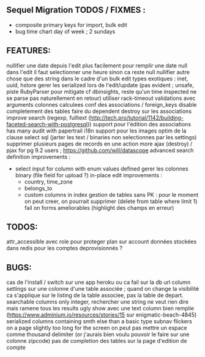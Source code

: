 ## Sequel Migration TODOS / FIXMES :

  - composite primary keys for import, bulk edit
  - bug time chart day of week ; 2 sundays

## FEATURES:

nullifier une date depuis l'edit plus facilement
pour remplir une date null dans l'edit il faut selectionner une heure sinon ca reste null
nullifier autre chose que des string dans le cadre d'un bulk edit
types exotiques : inet, uuid, hstore
gerer les serialized lors de l'edit/update (pas evident ; unsafe, piste RubyParser pour mitigate cf dbinsights, reste qu'un time inspected ne se parse pas naturellement en retour)
utiliser rack-timeout
validations avec arguments
colonnes calculees
conf des associations / foreign_keys
disable completement des tables
faire du dependent destroy sur les associations
improve search (regexp, fulltext (http://tech.pro/tutorial/1142/building-faceted-search-with-postgresql))
support pour l'édition des associations has many
audit with papertrail
i18n
support pour les images
optim de la clause select sql (jarter les text / binaries non selectionnes par les settings)
supprimer plusieurs pages de records en une action
more ajax (destroy) / pjax
for pg 9.2 users ; https://github.com/will/datascope
advanced search definition improvements :
  - select input for column with enum values defined
gerer les colonnes binary (file field for upload ?)
in-place edit improvements :
	- country, time_zone
	- belongs_to
	- custom columns in index
gestion de tables sans PK : pour le moment on peut creer, on pourrait supprimer (delete from table where <tous les attr> limit 1)
fail on forms ameliorables (highlight des champs en erreur)

## TODOS:

attr_accessible avec role pour proteger plan sur account
données stockées dans redis pour les comptes deprovisionnés ?

## BUGS:
cas de l'install / switch sur une app heroku ou ca fail sur la db url
column settings sur une colonne d'une table associée ; quand on change la visibilité ca s'applique sur le listing de la table associee, pas la table de depart.
searchable columns only integer, rechercher une string ne veut rien dire mais ramene tous les results
ugly show avec une text column bien remplie (https://www.adminium.io/resources/stories/15 sur enigmatic-beach-4845)
serialized columns containing smth else than a basic type
subnav flickers on a page slightly too long for the screen
on peut pas mettre un espace comme thousand delimiter (or j'aurais bien voulu pouvoir le faire sur une colonne zipcode)
pas de completion des tables sur la page d'edition de compte
